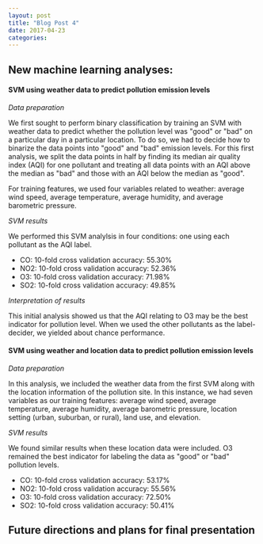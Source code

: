 ```yaml
---
layout: post
title: "Blog Post 4"
date: 2017-04-23
categories: 
---
```


## New machine learning analyses:

#### SVM using weather data to predict pollution emission levels

_Data preparation_

We first sought to perform binary classification by training an SVM with weather data to predict whether the pollution level was "good" or "bad" on a particular day in a particular location. To do so, we had to decide how to binarize the data points into "good" and "bad" emission levels. For this first analysis, we split the data points in half by finding its median air quality index (AQI) for one pollutant and treating all data points with an AQI above the median as "bad" and those with an AQI below the median as "good".

For training features, we used four variables related to weather: average wind speed, average temperature, average humidity, and average barometric pressure.

_SVM results_

We performed this SVM analylsis in four conditions: one using each pollutant as the AQI label.

* CO: 10-fold cross validation accuracy: 55.30%
* NO2: 10-fold cross validation accuracy: 52.36%
* O3: 10-fold cross validation accuracy: 71.98%
* SO2: 10-fold cross validation accuracy: 49.85%

_Interpretation of results_

This initial analysis showed us that the AQI relating to O3 may be the best indicator for pollution level. When we used the other pollutants as the label-decider, we yielded about chance performance.

#### SVM using weather and location data to predict pollution emission levels

_Data preparation_

In this analysis, we included the weather data from the first SVM along with the location information of the pollution site. In this instance, we had seven variables as our training features: average wind speed, average temperature, average humidity, average barometric pressure, location setting (urban, suburban, or rural), land use, and elevation.

_SVM results_

We found similar results when these location data were included. O3 remained the best indicator for labeling the data as "good" or "bad" pollution levels.

* CO: 10-fold cross validation accuracy: 53.17%
* NO2: 10-fold cross validation accuracy: 55.56%
* O3: 10-fold cross validation accuracy: 72.50%
* SO2: 10-fold cross validation accuracy: 50.41%

## Future directions and plans for final presentation 

